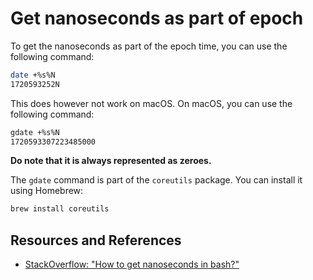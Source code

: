 # Get nanoseconds as part of epoch

To get the nanoseconds as part of the epoch time, you can use the following command:

```bash
date +%s%N
1720593252N
```

This does however not work on macOS. On macOS, you can use the following command:

```bash
gdate +%s%N
1720593307223485000
```

**Do note that it is always represented as zeroes.**

The `gdate` command is part of the `coreutils` package. You can install it using Homebrew:

```bash
brew install coreutils
```

## Resources and References

- [StackOverflow: "How to get nanoseconds in bash?"](https://stackoverflow.com/questions/17066250/how-to-get-nanoseconds-in-bash)
